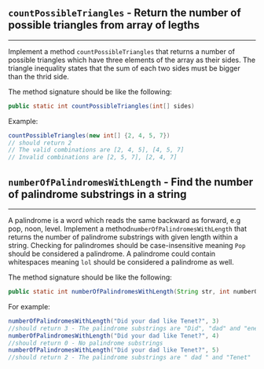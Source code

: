 
## `countPossibleTriangles` - Return the number of possible triangles from array of legths

---
Implement a method `countPossibleTriangles` that returns a number of possible triangles which have three elements of the array as their sides. The triangle inequality states that the sum of each two sides must be bigger than the thrid side.

The method signature should be like the following:
```java
public static int countPossibleTriangles(int[] sides)
```

Example:
```java
countPossibleTriangles(new int[] {2, 4, 5, 7})
// should return 2
// The valid combinations are [2, 4, 5], [4, 5, 7]
// Invalid combinations are [2, 5, 7], [2, 4, 7]
```



## `numberOfPalindromesWithLength` - Find the number of palindrome substrings in a string

---
A palindrome is a word which reads the same backward as forward, e.g pop, noon, level. Implement a method`numberOfPalindromesWithLength` that returns the number of palindrome substrings with given length within a string. Checking for palindromes should be case-insensitive meaning `Pop` should be considered a palindrome. A palindrome could contain whitespaces meaning ` lol ` should be considered a palindrome as well. 

The method signature should be like the following:
```java
public static int numberOfPalindromesWithLength(String str, int numberOfCharacters)
```
For example:
```java
numberOfPalindromesWithLength("Did your dad like Tenet?", 3) 
//should return 3 - The palindrome substrings are "Did", "dad" and "ene"
numberOfPalindromesWithLength("Did your dad like Tenet?", 4) 
//should return 0 - No palindrome substrings
numberOfPalindromesWithLength("Did your dad like Tenet?", 5) 
//should return 2 - The palindrome substrings are " dad " and "Tenet"
``` 

